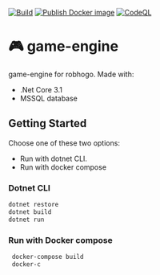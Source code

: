 [![Build](https://github.com/kwetterr/ui/actions/workflows/build.yml/badge.svg)](https://github.com/robhogo/game-engine/actions/workflows/build.yml)
[![Publish Docker image](https://github.com/kwetterr/ui/actions/workflows/docker-publish.yml/badge.svg)](https://github.com/robhogo/game-engine/actions/workflows/docker-publish.yml)
[![CodeQL](https://github.com/kwetterr/user-service/actions/workflows/codeql-analysis.yml/badge.svg)](https://github.com/kwetterr/game-engine/actions/workflows/codeql-analysis.yml)

# 🎮 game-engine 
game-engine for robhogo. Made with:
- .Net Core 3.1
- MSSQL database

## Getting Started
Choose one of these two options:
- Run with dotnet CLI.
- Run with docker compose

### Dotnet CLI
```zsh
dotnet restore
dotnet build
dotnet run
```

### Run with Docker compose
```zsh
 docker-compose build
 docker-c
